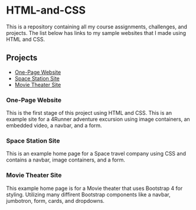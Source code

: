 # HTML-and-CSS
This is a repository containing all my course assignments, challenges, and projects. The list below has links to my sample websites that I made using HTML and CSS.

## Projects

* [One-Page Website](https://github.com/TeeTru/HTML-and-CSS/tree/main/HTML_and_CSS_Projects/One-Page%20Website)
* [Space Station Site](https://github.com/TeeTru/HTML-and-CSS/tree/main/HTML_and_CSS_Projects/Space_Station_Project)
* [Movie Theater Site](https://github.com/TeeTru/HTML-and-CSS/tree/main/HTML_and_CSS_Projects/bootstrap4_project)

### One-Page Website
This is the first stage of this project using HTML and CSS. This is an example site for a 4Runner adventure excursion using image containers, an embedded video, a navbar, and a form.

### Space Station Site
This is an example home page for a Space travel company using CSS and contains a navbar, image containers, and a form.

### Movie Theater Site
This example home page is for a Movie theater that uses Bootstrap 4 for styling. Utilizing many diffirent Bootstrap components like a navbar, jumbotron, form, cards, and dropdowns.
